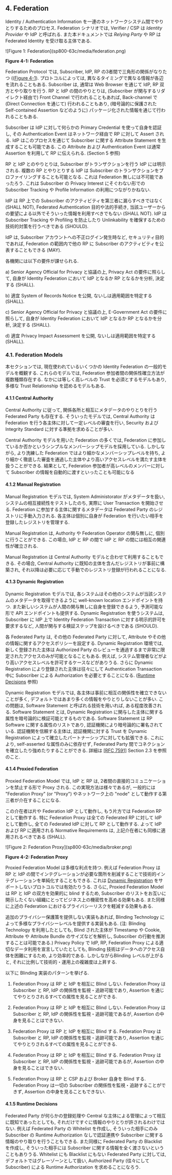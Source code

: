 <a name="sec4"></a>

## 4. Federation

Identity / Authentication Information を一連のネットワークシステム間でやりとりするためのプロセス.
Federation シナリオでは, Verifier / CSP は *Identity Provider* や IdP と呼ばれる. また本ドキュメントでは *Relying Party* や RP は Federated Identity を受け取る主体である.

<!-- Federation is a process that allows for the conveyance of identity and authentication information across a set of networked systems. In a federation scenario, the verifier or CSP is known as the *identity provider*, or IdP. In this document, the *relying party*, or RP, is the party that receives the federated identity. -->

<a name="63cSec4-Figure1"></a>

<div class="text-center" markdown="1">
![Figure 1: Federation](sp800-63c/media/federation.png)

**Figure 4-1: Federation**

</div>

Federation Protocol では, Subscriber, IdP, RP の3者間で三角形の関係がなりたつ (([Figure 4-1](#63cSec4-Figure1)).
プロトコルによっては, 異なるタイミングで異なる情報が各辺を流れることもある.
Subscriber は, 通常は Web Browser を通じて IdP, RP 双方とやり取りを行う.
RP と IdP の間のやりとりは, (Subscriber が関与するリダイレクト経由で) Front Channel で行われることもあれば, Back-channel で (Direct Connection を通じて) 行われることもあり, (暗号論的に保護された Self-contained Assertion などのように) パッケージ化された情報を通じて行われることもある.

<!-- In a federation protocol, a triangle is formed between the subscriber, the IdP, and the RP ([Figure 4-1](#63cSec4-Figure1). Depending on the specifics of the protocol, different information passes across each leg of the triangle at different times. The subscriber communicates with both the IdP and the RP, usually through a web browser. The RP and the IdP communicate with each other, though this communication can happen over the front channel (through redirects involving the subscriber), over the back channel (through a direct connection), or via a packaged information bundle (such as a cryptographically protected and self-contained assertion). -->

Subscriber は IdP に対して何らかの Primary Credential を使って自身を認証し, その Authentication Event はネットワーク経由で RP に対して Assert される.
IdP はこのプロセスを通じて Subscriber に関する Attribute Statement を生成することも可能である.
この Attribute および Authentication Event は通常 Assertion を利用して RP に伝えられる. (Section 5 参照)

<!-- The subscriber authenticates to the IdP using some form of primary credential, and then that authentication event is asserted to the RP across the network. The IdP can also make attribute statements about the subscriber as part of this process. These attributes and authentication event information are usually carried to the RP through the use of an assertion (see section 5.). -->

RP と IdP とのやりとりは, Subscriber がトランザクションを行う IdP には明示される.
複数の RP とやりとりする IdP は Subscriber のトランザクションをプロファイリングすることも可能となる.
これは Federation 無しには不可能であったろう.
これは Subscriber の Privacy Interest にそぐわない形での Subscriber Tracking や Profile Information の利用につながりかねない.

<!-- The RP communication with the IdP reveals to the IdP where the subscriber is conducting a transaction. Communications from multiple RPs allow the IdP to build a profile of subscriber transactions that would not have existed absent federation. This aggregation could enable new capabilities for subscriber tracking and use of profile information that do not align with the privacy interests of the subscribers.  -->

IdP は RP 上での Subscriber のアクティビティを第三者に漏らすべきではなく (SHALL NOT), Federated Authentication 目的や法的手続き, 当該ユーザーからの要望による以外でそういった情報を利用すべきでもない (SHALL NOT).
IdP は Subscriber Tracking や Profiling を防止したり Unlinkability を確保するための技術的対策を行うべきである (SHOULD).

<!-- The IdP SHALL NOT disclose information on subscriber activities at an RP to any party, nor use the information for any purpose other than federated authentication, to comply with law or legal process, or in the case of a specific user request for the information. The IdP SHOULD employ technical measures to provide unlinkability and prevent subscriber activity tracking and profiling. -->

IdP は, Subscriber アカウントへの不正ログイン発生時など, セキュリティ目的であれば, Federation の範囲内で他の RP に Subscriber のアクティビティを公表することもできる (MAY).

<!-- A IdP MAY disclose information on subscriber activities to other RPs within the federation for security purposes such as communication of compromised subscriber accounts. -->

各機関には以下の要件が課せられる.

<!-- The following requirements apply specifically to agencies: -->

a) Senior Agency Official for Privacy と協議の上, Privacy Act の要件に照らして, 自身が Identity Federation において IdP となるか RP となるかを分析, 決定する (SHALL).

<!-- a) The agency SHALL consult with their Senior Agency Official for Privacy to conduct and analysis to determine whether the agency acting as either an IdP, or an RP in an identity federation triggers the requirements of the Privacy Act. -->

b) 適宜 System of Records Notice を公開, ないしは適用範囲を特定する (SHALL).

<!-- b) The agency SHALL publish, or identify coverage by a System of Records Notice as applicable. -->

c) Senior Agency Official for Privacy と協議の上, E-Government Act の要件に照らして, 自身が Identity Federation において IdP となるか RP となるかを分析, 決定する (SHALL).

<!-- c) The agency SHALL consult with their Senior Agency Official for Privacy to conduct an analysis to determine whether the agency acting as either an IdP, or an RP in an identity federation triggers the requirements of the E-Government Act. -->

d) 適宜 Privacy Impact Assessment を公開, ないしは適用範囲を特定する (SHALL).

<!-- d) The agency SHALL publish or identify coverage by a Privacy Impact Assessment, as applicable. -->

### 4.1. Federation Models

本セクションでは, 現在使われているいくつかの Identity Federation の一般的モデルを概観する.
これらのモデルでは, Federation 参加者間の関係性確立方法が複数種類存在する.
なかには等しく高レベルの Trust を必須とするモデルもあり, 多様な Trust Relationship を認めるモデルもある.

<!-- This section provides an overview of a few common models of identity federation currently in use. In these models, a relationship is established between members of the federation in several different ways. Some models mandate that all federated parties have an equally high level of trust, while other models allow for parties with a diversity of relationships. -->

#### 4.1.1 Central Authority

Central Authority に従って, 関係各所と相互にメタデータのやりとりを行う Federated Party も存在する.
そういったモデルでは, Central Authority は Federation を行う各主体に対して一定レベルの審査を行い, Security および Integrity Standard に対する準拠を求めることが多い.

<!-- Some federated parties defer to a central authority to make decisions for them and to communicate metadata between parties. In this model, the central authority generally conducts some level of vetting on each party in the federation to verify compliance with predetermined security and integrity standards. -->


Central Authority モデルを用いた Federation の多くでは, Federation に参加しているか否かというシンプルなメンバーシップモデルを採用している.
しかしながら, より洗練した Federation ではより細かなメンバーシップレベルを持ち, より細かく徹底した審査を通過した主体やより高いアクセスレベルを満たす主体を扱うことができる.
結果として, Federation 参加者が高レベルのメンバーに対して Subscriber の情報を自動的に渡すといったことも可能になる

<!-- Most federations using the central authority model have a simple membership model - either parties are in the federation or they are not. However, more sophisticated federations have multiple tiers of membership which can be used by federated parties to tell whether other parties in the federation have been more thoroughly vetted or have some common purpose that justifies a higher level of access. As a consequence, some parties in the federation are more likely to automatically release information about their subscribers to the parties in the higher tiers. -->

#### 4.1.2 Manual Registration

Manual Registration モデルでは, System Administorator がメタデータを扱い, システムの相互接続性をテストしたのち, 実際に User Transaction を開始させる.
Federation に参加する主体に関するメタデータは Federated Party のレジストリに手動入力される.
各主体は個別に自身が Federation を行いたい相手を登録したレジストリを管理する.

<!-- In the manual registration model of federation, system administrators communicate metadata and test system interoperability before transactions take place between users over the wire. Metadata for each party who wishes to participate is manually input into a registry of federated parties. Each party maintains their own registry of other parties with whom they wish to federate. -->

Manual Registration は, Authority や Federation Operator の関与無しに, 個別に行うことができる.
この場合, IdP と RP の間で IdP と RP の間には相互の関連性が確立される.

<!-- Manual registration can take place on a case by case basis without any authority or federation operator in place. In this case, a pairwise relationship is created between the IdP and the RP. -->

Manual Registration は Central Authority モデルと合わせて利用することもできる.
その場合, Central Authority に既知の主体を含んだレジストリが事前に構築され, それ以降は必要に応じて手動でのレジストリ登録が行われることになる.

<!-- Manual registration can also work in concert with a central authority model. In this case, a registry is pre-populated with parties known to the central authority, and more parties are added manually on an as-needed basis. -->

#### <a name="dynamic-registration"></a> 4.1.3 Dynamic Registration

Dynamic Registration モデルでは, 各システムはその他のシステムが当該システムのメタデータを取得できるように well-known location エンドポイントを持つ.
また新しいシステムが人間の関与無しに自身を登録できるよう, 予測可能な形で API エンドポイントも提供する.
Dynamic Registration を使うシステムは, Subscriber に IdP 上で Identity Federation Transaction に対する明示的許可を要求するなど, 人間が関与する検証ステップを設けるべきである (SHOULD).

<!-- In the dynamic registration model of federation, systems have a well-known location where other systems can find their metadata. They also have predictable API endpoints where new systems can register themselves without human involvement. Systems that make use of dynamic registration SHOULD require verifiable human interaction, such as the approval of the identity federation transaction by the authenticated subscriber at the IdP. -->

各 Federated Party は, その他の Federated Party に対して, Attribute やその他の情報に関するアクセスポリシーを設定する.
Dynamic Registration 環境では, 新しく登録された主体は Authorized Party のレビューを通過するまで非常に限定されたアクセスのみが可能となることもある.
例えば, システム管理者などがより高いアクセスレベルを許可するケースなどがありうる.
さらに Dynamic Registration により登録された主体は往々にして Authentication Transaction 中に Subscriber による Authorization を必要とすることになる.
([Runtime Decisions](#runtime-decisions) 参照)

<!-- Each federated party sets attribute and information access policies for other federated parties. In a dynamic registration environment, a newly registered party could be severely limited in its access until such time as it is reviewed by an authorized party. For instance, a system administrator can grant higher levels of access. Additionally, a dynamically registered party will usually also require authorization from a subscriber during the authentication transaction (see [Runtime Decisions](#runtime-decisions)). -->

Dynamic Registration モデルでは, 各主体は事前に相互の関係性を確立できないことが多く, デフォルトではあまり多くの情報をやりとりしないことが多い.
この問題は, Software Statement と呼ばれる技術を用いれば, ある程度改善される.
Software Statement とは, Dynamic Registration に関与した主体に関する属性を暗号論的に検証可能とするものである.
Software Statement は RP Software に関する属性のリストであり, 認証機関により暗号論的に署名されている.
認証機関を信頼する主体は, 認証機関に対する Trust を Dynamic Registration によって確立したパートナーシップに対しても拡張できる.
これにより, self-asserted な属性のみに依存せず, Federated Party 間でコネクションを確立したり強めたりすることができる.
詳細は [[RFC 7591]](#RFC7591) Section 2.3 を参照のこと.

<!-- Frequently, parties in a dynamic registration model have no way to know each other ahead of time. As a consequence, little information about users and systems is exchanged by default. This problem is somewhat mitigated by a technology called software statements, which allow federated parties to cryptographically verify some attributes of the parties involved in dynamic registration. Software statements are lists of attributes describing the RP software, cryptographically signed by certifying bodies. Because both parties trust the certifying body, that trust can be extended to the other party in the dynamic registration partnership.  This allows the connection to be established or elevated between the federating parties without relying on self-asserted attributes entirely. See [RFC 7591](#RFC7591) section 2.3 for more information. -->

#### 4.1.4 Proxied Federation

Proxied Federation Model では, IdP と RP は, 2者間の直接的コミュニケーションを禁止する形で Proxy される.
この実現方法は様々であるが, 一般的には "Federation Proxy" (or "Proxy") やネットワーク上の "node" として動作する第三者が介在することになる.

<!-- In a proxied federation model, the communication between the IdP and the RP is proxied in a way that prevents direct communication between the two parties. There may be multiple methods of achieving this effect, but common configurations include a third party that acts as a federation proxy (or "broker") or a network of "nodes" that distribute the communications.  -->

この介在者は片や Federation IdP として動作し, もう片方では Federation RP として動作する.
特に Federation Proxy は全ての Federated RP に対して IdP として動作し, 全ての Federated IdP に対して RP として動作する.
よって IdP および RP に適用される Normative Requirements は, 上記介在者にも同様に適用されるべきである (SHALL).

<!-- Effectively, the parties still function in some degree as a federation IdP on one side and a federation RP on the other side. Notably, a federation proxy acts as an IdP to all federated RPs and as an RP to all federated IdPs. Therefore, all normative requirements that apply to IdPs and RPs SHALL apply to the parties of such a system in their respective roles. -->

<a name="63cSec4-Figure1"></a>

<div class="text-center" markdown="1">
![Figure 2: Federation Proxy](sp800-63c/media/broker.png)

**Figure 4-2: Federation Proxy**
</div>

Proxied Federation Model は多様な利点を持つ.
例えば Federation Proxy は RP と IdP の間でインテグレーションが必要な箇所を削減することで技術的インテグレーションを単純化することもできる.
これは [Dynamic Registration](#dynamic-registration) をサポートしないプロトコルでは有効たりうる.
さらに, Proxied Federation Model は RP と IdP の双方を効果的に blind するため, Subscriber のリストをお互いに開示したくない組織にとってビジネス上の機密性を高める効果もある.
また同様に上述の Federation におけるプライバシーリスクを軽減する効果もある.

<!-- A proxied federation model can provide various benefits. For example, federation proxies can enable simplified technical integrations between the RP and IdP by eliminating the need for multiple point to point integrations, which can be onerous for protocols which do not support [dynamic registration](#dynamic-registration). Additionally, to the extent a proxied federation model effectively blinds the RP and IdP from each other, it can provide some business confidentiality for organizations that may not wish to reveal their subscriber lists to each other, as well as mitigate some of the privacy risks of point to point federation described above.  -->

追加のプライバシー保護策を提供しない実装もあれば, Blinding Technology によって多様なプライバシーレベルを提供する実装もある.
(注: Blinding Technology を利用したとしても, Blind された主体が Timestamp や Cookie, Attribute や Attribute Bundle のサイズなどを解析し, Subscriber の行動を推測することは可能である.)
Privacy Policy で IdP, RP, Federation Proxy による適切なデータ利用を宣言していたとしても, Blinding 技術はデータへのアクセス自体を困難にするため, より効率的である.
しかしながらBlinding レベルが上がると, それに比例して技術的・運用上の複雑度は上昇する.

<!-- While some proxied deployments offer no additional privacy protection (such as those that exist as integration points), others can offer varying levels of privacy to the subscriber through a range of blinding technologies. NOTE: even with the use of blinding technologies, it may still be possible for a blinded party to deduce subscriber behavior patterns through analysis of timestamps, cookies, attributes, or attribute bundle sizes. Privacy policies may dictate appropriate use by the IdP, RP, and the federation proxy, but blinding technology can increase effectiveness of these policies by making the data more difficult to access. It should also be noted that as the level of blinding increases, so does the technical and operational implementation complexity. -->

以下に Blinding 実装のパターンを挙げる.

<!-- The following list illustrates a spectrum of blinding implementations: -->

1. Federation Proxy は RP と IdP を相互に Blind しない. Federation Proxy は Subscriber と RP, IdP の関係性を監視・追跡可能であり, Assertion を通じてやりとりされるすべての属性を見ることができる.
<!-- 1. The federation proxy does not blind the RP and IdP from one another. The federation proxy is able to monitor and track all subscriber relationships between the RPs and IdPs, and has visibility into any attributes it is transmitting in the assertion. -->

2. Federation Proxy は RP と IdP を相互に Blind しない. Federation Proxy は Subscriber と RP, IdP の関係性を監視・追跡可能であるが, Assertion の中身を見ることはできない.
<!-- 2. The federation proxy does not blind the RP and IdP from one another. The federation proxy is able to monitor and track all subscriber relationships between the RPs and IdPs, but has no visibility into any attributes it is transmitting in the assertion. -->

3. Federation Proxy は RP と IdP を相互に Blind する. Federation Proxy は Subscriber と RP, IdP の関係性を監視・追跡可能であり, Assertion を通じてやりとりされるすべての属性を見ることができる.
<!-- 3. The federation proxy blinds the RP and IdP from each other. The federation proxy is able to monitor and track all subscriber relationships between the RPs and IdPs, and has visibility into any attributes it is transmitting in the assertion. -->

4. Federation Proxy は RP と IdP を相互に Blind する. Federation Proxy は Subscriber と RP, IdP の関係性を監視・追跡可能であるが, Assertion の中身を見ることはできない.
<!-- 4. The federation proxy blinds the RP and IdP from each other. The federation proxy is able to monitor and track all subscriber relationships between the RPs and IdPs, but has no visibility into any attributes it is transmitting in the assertion. -->

5. Federation Proxy は RP と CSP および Broker 自身を Blind する. Federation Proxy は一切の Subscriber の関係性を監視・追跡することができず, Assertion の中身を見ることもできない.
<!-- 5. The federation proxy blinds the RP, IdP, and itself. The federation proxy cannot monitor or track any subscriber relationships, and has no visibility into any attributes it is transmitting in the assertion. -->

#### 4.1.5 <a name="runtime-decisions"></a>Runtime Decisions

Federated Party が何らかの登録処理や Central な主体による管理によって相互に既知であったとしても, それだけですぐに情報のやりとりが許されるわけではない.
例えば Federated Party の Whitelist を作成し, そういった相手にのみ Subscriber の Runtime Authorization なしで認証連携や Subscriber に関する情報のやり取りを行うこともできる.
また同様に Federated Party の Blacklist を作成し, そういった相手には Subscriber に関する情報を全く渡さないということもありうる.
Whitelist にも Blacklist にもない Federated Party に対しては, デフォルトではグレーゾーンとして扱い, Authorized Party (往々にして Subscriber) による Runtime Authorization を求めることになろう.

<!-- The fact that federated parties are known to each other through some form of registration or centralized management does not necessarily mean they are allowed to pass information. Federated parties can establish whitelists of other federated parties who may authenticate subscribers or pass information about them without runtime authorization from the subscriber. Federated parties can also establish blacklists of other federated parties who may not be allowed to pass information about subscribers at all. Every party that is not on a whitelist or a blacklist is placed by default in a gray area where runtime authorization decisions will be made by an authorized party, often the subscriber. -->

